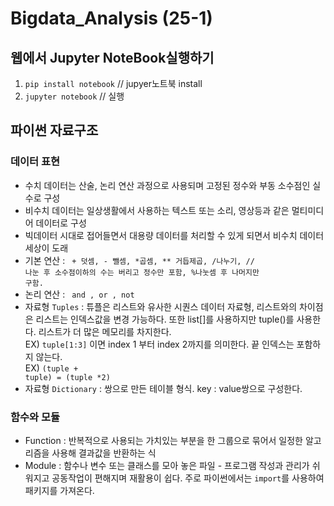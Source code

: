 # Bigdata_Analysis (25-1)
## 웹에서 Jupyter NoteBook실행하기
1. <code>pip install notebook</code> // jupyer노트북 install
2. <code>jupyter notebook</code> // 실행
## 파이썬 자료구조
### 데이터 표현
- 수치 데이터는 산술, 논리 연산 과정으로 사용되며 고정된 정수와 부동 소수점인 실수로 구성
- 비수치 데이터는 일상생활에서 사용하는 텍스트 또는 소리, 영상등과 같은 멀티미디어 데이터로 구성
- 빅데이터 시대로 접어들면서 대용량 데이터를 처리할 수 있게 되면서 비수치 데이터 세상이 도래
- 기본 연산 : <code> + 덧셈, - 뺄셈, *곱셈, ** 거듭제곱, /나누기, // 나눈 후 소수점이하의 수는 버리고 정수만 포함, %나눗셈 후 나머지만 구함.</code>
- 논리 연산 : <code> and , or , not </code>
- 자료형 <code>Tuples</code> : 튜플은 리스트와 유사한 시퀀스 데이터 자료형, 리스트와의 차이점은 리스트는 인덱스값을 변경 가능하다. 또한 list[]를 사용하지만 tuple()를 사용한다. 리스트가 더 많은 메모리를 차지한다.<br>
EX) <code>tuple[1:3]</code> 이면 index 1 부터 index 2까지를 의미한다. 끝 인덱스는 포함하지 않는다.<br>
EX) <code>(tuple + tuple) = (tuple *2)</code>
- 자료형 <code>Dictionary</code> : 쌍으로 만든 테이블 형식. key : value쌍으로 구성한다.
### 함수와 모듈
- Function : 반복적으로 사용되는 가치있는 부분을 한 그룹으로 묶어서 일정한 알고리즘을 사용해 결과값을 반환하는 식
- Module : 함수나 변수 또는 클래스를 모아 놓은 파일 - 프로그램 작성과 관리가 쉬워지고 공동작업이 편해지며 재활용이 쉽다. 주로 파이썬에서는 <code>import</code>를 사용하여 패키지를 가져온다. 
